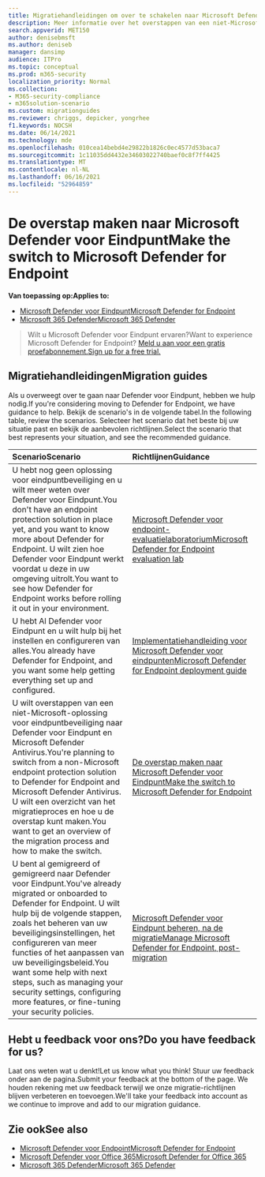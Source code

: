 ```yaml
---
title: Migratiehandleidingen om over te schakelen naar Microsoft Defender voor Eindpunt
description: Meer informatie over het overstappen van een niet-Microsoft 365 Defender oplossing naar Microsoft Defender voor Eindpunt
search.appverid: MET150
author: denisebmsft
ms.author: deniseb
manager: dansimp
audience: ITPro
ms.topic: conceptual
ms.prod: m365-security
localization_priority: Normal
ms.collection:
- M365-security-compliance
- m365solution-scenario
ms.custom: migrationguides
ms.reviewer: chriggs, depicker, yongrhee
f1.keywords: NOCSH
ms.date: 06/14/2021
ms.technology: mde
ms.openlocfilehash: 010cea14bebd4e29822b1826c0ec4577d53baca7
ms.sourcegitcommit: 1c11035dd4432e34603022740baef0c8f7ff4425
ms.translationtype: MT
ms.contentlocale: nl-NL
ms.lasthandoff: 06/16/2021
ms.locfileid: "52964859"
---
```

# <a name="make-the-switch-to-microsoft-defender-for-endpoint"></a><span data-ttu-id="38fc9-103">De overstap maken naar Microsoft Defender voor Eindpunt</span><span class="sxs-lookup"><span data-stu-id="38fc9-103">Make the switch to Microsoft Defender for Endpoint</span></span>

<span data-ttu-id="38fc9-104">**Van toepassing op:**</span><span class="sxs-lookup"><span data-stu-id="38fc9-104">**Applies to:**</span></span>
- [<span data-ttu-id="38fc9-105">Microsoft Defender voor Eindpunt</span><span class="sxs-lookup"><span data-stu-id="38fc9-105">Microsoft Defender for Endpoint</span></span>](https://go.microsoft.com/fwlink/p/?linkid=2154037)
- [<span data-ttu-id="38fc9-106">Microsoft 365 Defender</span><span class="sxs-lookup"><span data-stu-id="38fc9-106">Microsoft 365 Defender</span></span>](https://go.microsoft.com/fwlink/?linkid=2118804)

> <span data-ttu-id="38fc9-107">Wilt u Microsoft Defender voor Eindpunt ervaren?</span><span class="sxs-lookup"><span data-stu-id="38fc9-107">Want to experience Microsoft Defender for Endpoint?</span></span> [<span data-ttu-id="38fc9-108">Meld u aan voor een gratis proefabonnement.</span><span class="sxs-lookup"><span data-stu-id="38fc9-108">Sign up for a free trial.</span></span>](https://www.microsoft.com/microsoft-365/windows/microsoft-defender-atp?ocid=docs-wdatp-exposedapis-abovefoldlink)

## <a name="migration-guides"></a><span data-ttu-id="38fc9-109">Migratiehandleidingen</span><span class="sxs-lookup"><span data-stu-id="38fc9-109">Migration guides</span></span>

<span data-ttu-id="38fc9-110">Als u overweegt over te gaan naar Defender voor Eindpunt, hebben we hulp nodig.</span><span class="sxs-lookup"><span data-stu-id="38fc9-110">If you're considering moving to Defender for Endpoint, we have guidance to help.</span></span> <span data-ttu-id="38fc9-111">Bekijk de scenario's in de volgende tabel.</span><span class="sxs-lookup"><span data-stu-id="38fc9-111">In the following table, review the scenarios.</span></span> <span data-ttu-id="38fc9-112">Selecteer het scenario dat het beste bij uw situatie past en bekijk de aanbevolen richtlijnen.</span><span class="sxs-lookup"><span data-stu-id="38fc9-112">Select the scenario that best represents your situation, and see the recommended guidance.</span></span>

| <span data-ttu-id="38fc9-113">Scenario</span><span class="sxs-lookup"><span data-stu-id="38fc9-113">Scenario</span></span> | <span data-ttu-id="38fc9-114">Richtlijnen</span><span class="sxs-lookup"><span data-stu-id="38fc9-114">Guidance</span></span> |
|:----|:----|
| <span data-ttu-id="38fc9-115">U hebt nog geen oplossing voor eindpuntbeveiliging en u wilt meer weten over Defender voor Eindpunt.</span><span class="sxs-lookup"><span data-stu-id="38fc9-115">You don't have an endpoint protection solution in place yet, and you want to know more about Defender for Endpoint.</span></span> <span data-ttu-id="38fc9-116">U wilt zien hoe Defender voor Eindpunt werkt voordat u deze in uw omgeving uitrolt.</span><span class="sxs-lookup"><span data-stu-id="38fc9-116">You want to see how Defender for Endpoint works before rolling it out in your environment.</span></span>  | [<span data-ttu-id="38fc9-117">Microsoft Defender voor endpoint-evaluatielaboratorium</span><span class="sxs-lookup"><span data-stu-id="38fc9-117">Microsoft Defender for Endpoint evaluation lab</span></span>](evaluation-lab.md)   |
| <span data-ttu-id="38fc9-118">U hebt Al Defender voor Eindpunt en u wilt hulp bij het instellen en configureren van alles.</span><span class="sxs-lookup"><span data-stu-id="38fc9-118">You already have Defender for Endpoint, and you want some help getting everything set up and configured.</span></span>  | [<span data-ttu-id="38fc9-119">Implementatiehandleiding voor Microsoft Defender voor eindpunten</span><span class="sxs-lookup"><span data-stu-id="38fc9-119">Microsoft Defender for Endpoint deployment guide</span></span>](deployment-phases.md)  |
| <span data-ttu-id="38fc9-120">U wilt overstappen van een niet-Microsoft-oplossing voor eindpuntbeveiliging naar Defender voor Eindpunt en Microsoft Defender Antivirus.</span><span class="sxs-lookup"><span data-stu-id="38fc9-120">You're planning to switch from a non-Microsoft endpoint protection solution to Defender for Endpoint and Microsoft Defender Antivirus.</span></span> <span data-ttu-id="38fc9-121">U wilt een overzicht van het migratieproces en hoe u de overstap kunt maken.</span><span class="sxs-lookup"><span data-stu-id="38fc9-121">You want to get an overview of the migration process and how to make the switch.</span></span> |[<span data-ttu-id="38fc9-122">De overstap maken naar Microsoft Defender voor Eindpunt</span><span class="sxs-lookup"><span data-stu-id="38fc9-122">Make the switch to Microsoft Defender for Endpoint</span></span>](switch-to-microsoft-defender-migration.md)   |
| <span data-ttu-id="38fc9-123">U bent al gemigreerd of gemigreerd naar Defender voor Eindpunt.</span><span class="sxs-lookup"><span data-stu-id="38fc9-123">You've already migrated or onboarded to Defender for Endpoint.</span></span> <span data-ttu-id="38fc9-124">U wilt hulp bij de volgende stappen, zoals het beheren van uw beveiligingsinstellingen, het configureren van meer functies of het aanpassen van uw beveiligingsbeleid.</span><span class="sxs-lookup"><span data-stu-id="38fc9-124">You want some help with next steps, such as managing your security settings, configuring more features, or fine-tuning your security policies.</span></span> | [<span data-ttu-id="38fc9-125">Microsoft Defender voor Eindpunt beheren, na de migratie</span><span class="sxs-lookup"><span data-stu-id="38fc9-125">Manage Microsoft Defender for Endpoint, post-migration</span></span>](manage-atp-post-migration.md) |


## <a name="do-you-have-feedback-for-us"></a><span data-ttu-id="38fc9-126">Hebt u feedback voor ons?</span><span class="sxs-lookup"><span data-stu-id="38fc9-126">Do you have feedback for us?</span></span>

<span data-ttu-id="38fc9-127">Laat ons weten wat u denkt!</span><span class="sxs-lookup"><span data-stu-id="38fc9-127">Let us know what you think!</span></span> <span data-ttu-id="38fc9-128">Stuur uw feedback onder aan de pagina.</span><span class="sxs-lookup"><span data-stu-id="38fc9-128">Submit your feedback at the bottom of the page.</span></span> <span data-ttu-id="38fc9-129">We houden rekening met uw feedback terwijl we onze migratie-richtlijnen blijven verbeteren en toevoegen.</span><span class="sxs-lookup"><span data-stu-id="38fc9-129">We'll take your feedback into account as we continue to improve and add to our migration guidance.</span></span>

## <a name="see-also"></a><span data-ttu-id="38fc9-130">Zie ook</span><span class="sxs-lookup"><span data-stu-id="38fc9-130">See also</span></span>

- [<span data-ttu-id="38fc9-131">Microsoft Defender voor Endpoint</span><span class="sxs-lookup"><span data-stu-id="38fc9-131">Microsoft Defender for Endpoint</span></span>](/windows/security/threat-protection)
- [<span data-ttu-id="38fc9-132">Microsoft Defender voor Office 365</span><span class="sxs-lookup"><span data-stu-id="38fc9-132">Microsoft Defender for Office 365</span></span>](/microsoft-365/security/office-365-security/office-365-atp)
- [<span data-ttu-id="38fc9-133">Microsoft 365 Defender</span><span class="sxs-lookup"><span data-stu-id="38fc9-133">Microsoft 365 Defender</span></span>](/microsoft-365/security/defender/microsoft-threat-protection?) 
